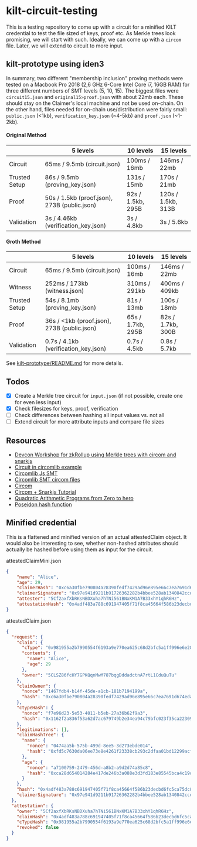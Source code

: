 # kilt-circuit-testing
This is a testing repository to come up with a circuit for a minified KILT credential to test the file sized of keys, proof etc. As Merkle trees look promising, we will start with such. Ideally, we can come up with a `circom` file. Later, we will extend to circuit to more input.

## kilt-prototype using iden3

In summary, two different "membership inclusion" proving methods were tested on a Macbook Pro 2018 (2,6 GHz 6-Core Intel Core i7, 16GB RAM) for three different numbers of SMT levels (5, 10, 15). The biggest files were `circuit15.json` and `original15>proof.json` with about 22mb each. These should stay on the Claimer's local machine and not be used on-chain. On the other hand, files needed for on-chain use/distribution were fairly small: `public.json` (<1kb), `verification_key.json` (~4-5kb) and `proof.json` (~1-2kb).

#### Original Method

|               | 5 levels                                     | 10 levels         | 15 levels          |
| ------------- | -------------------------------------------- | ----------------- | ------------------ |
| Circuit       | 65ms / 9.5mb (circuit.json)                  | 100ms / 16mb      | 146ms / 22mb       |
| Trusted Setup | 86s / 9.5mb (proving_key.json)               | 131s / 15mb       | 170s / 21mb        |
| Proof         | 50s / 1.5kb (proof.json), 273B (public.json) | 92s / 1.5kb, 295B | 120s / 1.5kb, 313B |
| Validation    | 3s / 4.46kb (verification_key.json)          | 3s / 4.8kb        | 3s / 5.6kb         |

#### Groth Method

|               | 5 levels                                    | 10 levels         | 15 levels         |
| ------------- | ------------------------------------------- | ----------------- | ----------------- |
| Circuit       | 65ms / 9.5mb (circuit.json)                 | 100ms / 16mb      | 146ms / 22mb      |
| Witness       | 252ms / 173kb (witness.json)                | 310ms / 291kb     | 400ms / 409kb     |
| Trusted Setup | 54s / 8.1mb (proving_key.json)              | 81s / 13mb        | 100s / 18mb       |
| Proof         | 36s / <1kb (proof.json), 273B (public.json) | 65s / 1.7kb, 295B | 82s / 1.7kb, 300B |
| Validation    | 0.7s / 4.1kb (verification_key.json)        | 0.7s / 4.5kb      | 0.8s / 5.7kb      |

See [kilt-prototype/README.md](https://github.com/KILTprotocol/zksnark-circuit-testing/tree/master/kilt-prototype) for more details. 

## Todos
- [x] Create a Merkle tree circuit for `input.json` (if not possible, create one for even less input)
- [x] Check filesizes for keys, proof, verification
- [ ] Check differences between hashing all input values vs. not all
- [ ] Extend circuit for more attribute inputs and compare file sizes

## Resources
- [Devcon Workshop for zkRollup using Merkle trees with circom and snarkjs](https://keen-noyce-c29dfa.netlify.com/#0)
- [Circuit in circomlib example](https://github.com/DalaiLlaama/snappframes/tree/master/circuits)
- [Circomlib Js SMT](https://github.com/iden3/circomlib/blob/master/src/smt.js)
- [Circomlib SMT circom files](https://github.com/iden3/circomlib/tree/master/circuits/smt)
- [Circom](https://github.com/iden3/circom)
- [Circom + Snarkjs Tutorial](https://github.com/iden3/circom/blob/master/TUTORIAL.md)
- [Quadratic Arithmetic Programs from Zero to hero](https://medium.com/@VitalikButerin/quadratic-arithmetic-programs-from-zero-to-hero-f6d558cea649)
- [Poseidon hash function](https://eprint.iacr.org/2019/458.pdf)

## Minified credential

This is a flattened and minified version of an actual attestedClaim object. It would also be interesting to see, whether non-hashed attributes should actually be hashed before using them as input for the circuit.

attestedClaimMini.json
```json
{
    "name": "Alice",
    "age": 29,
    "claimerHash": "0xc6a30fbe790804a28390fedf7429ad96e895e66c7ea7691d674edaaf0f80d8ee",
    "claimerSignature": "0x97e941d9211b91726362282b4bbee528ab1340842ccd44b083dc732a6a8b44cc8813c0a2dd72dafd39b68ada5d7ec92b99190a8e5e1ed7750d7f4c73f35d0f0f",
    "attester": "5Cf2axfXbRKsNBDXuha7hTNi561BNxKM1A7B33xhY1qhR6Hz",
    "attestationHash": "0x4adf483a788c691947405f71f8ca45664f586b23decbd6fc5ca75dc8fc36a67e",
}
```

attestedClaim.json
```json
{
  "request": {
    "claim": {
      "cType": "0x981955a2b7990554f6193a9e770ea625c68d2bfc5a1ff996e6e28d2a620fae16",
      "contents": {
        "name": "Alice",
        "age": 29
      },
      "owner": "5CLSZ86fcHY7GPKQqnMwM787bqgDddadctnA7rtL1CduQuTu"
    },
    "claimOwner": {
      "nonce": "1467fdb4-b14f-45de-a1cb-181b7194199a",
      "hash": "0xc6a30fbe790804a28390fedf7429ad96e895e66c7ea7691d674edaaf0f80d8ee"
    },
    "ctypeHash": {
      "nonce": "f7e96d23-5e53-4011-b5eb-27a36b62f9a3",
      "hash": "0x1162f2a836f53a62d7ac679749b2e34ea94c79bfc023f35ca223099bccaeccb3"
    },
    "legitimations": [],
    "claimHashTree": {
      "name": {
        "nonce": "0474aa5b-575b-499d-8ee5-3d273ebde014",
        "hash": "0xfd5c7630da06ee73e8e4261f23338cb293c2dfaa01bd12299acf0f15cb95f4a5"
      },
      "age": {
        "nonce": "a7100759-2479-456d-a8b2-a9d2d74a85c8",
        "hash": "0xca28d654014284e417de246b3a088e3d3fd183e85545bca4c19d489e73809c2a"
      }
    },
    "hash": "0x4adf483a788c691947405f71f8ca45664f586b23decbd6fc5ca75dc8fc36a67e",
    "claimerSignature": "0x97e941d9211b91726362282b4bbee528ab1340842ccd44b083dc732a6a8b44cc8813c0a2dd72dafd39b68ada5d7ec92b99190a8e5e1ed7750d7f4c73f35d0f0f"
  },
  "attestation": {
    "owner": "5Cf2axfXbRKsNBDXuha7hTNi561BNxKM1A7B33xhY1qhR6Hz",
    "claimHash": "0x4adf483a788c691947405f71f8ca45664f586b23decbd6fc5ca75dc8fc36a67e",
    "cTypeHash": "0x981955a2b7990554f6193a9e770ea625c68d2bfc5a1ff996e6e28d2a620fae16",
    "revoked": false
  }
}
```

